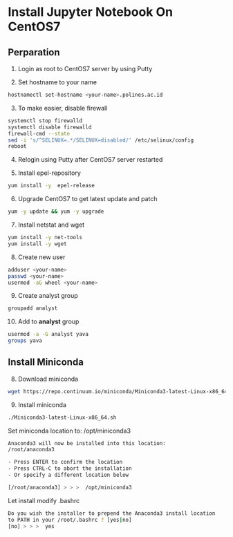 # Install Jupyter Notebook On CentOS7

## Perparation
1. Login as root to CentOS7 server by using Putty

2. Set hostname to your name <br>
```bash
hostnamectl set-hostname <your-name>.polines.ac.id
```

3. To make easier, disable firewall
```bash
systemctl stop firewalld
systemctl disable firewalld
firewall-cmd --state
sed -i 's/^SELINUX=.*/SELINUX=disabled/' /etc/selinux/config
reboot
```

4. Relogin using Putty after CentOS7 server restarted

5. Install epel-repository
```bash
yum install -y  epel-release
```

6. Upgrade CentOS7 to get latest update and patch
```bash
yum -y update && yum -y upgrade
```

7. Install netstat and wget
```bash
yum install -y net-tools
yum install -y wget
```

8. Create new user
```bash
adduser <your-name>
passwd <your-name>
usermod -aG wheel <your-name>
```

9. Create analyst group
```bash
groupadd analyst
```

10. Add **<your-name>** to **analyst** group
```bash
usermod -a -G analyst yava
groups yava
```

## Install Miniconda
8. Download miniconda
```bash
wget https://repo.continuum.io/miniconda/Miniconda3-latest-Linux-x86_64.sh
```

9. Install miniconda <br>
```bash
./Miniconda3-latest-Linux-x86_64.sh
```
Set miniconda location to: /opt/miniconda3
```bash
Anaconda3 will now be installed into this location:
/root/anaconda3

- Press ENTER to confirm the location
- Press CTRL-C to abort the installation
- Or specify a different location below

[/root/anaconda3] > > >  /opt/miniconda3
```
Let install modify .bashrc
```bash
Do you wish the installer to prepend the Anaconda3 install location
to PATH in your /root/.bashrc ? [yes|no]
[no] > > >  yes
```

